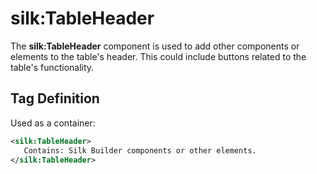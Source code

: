 # silk:TableHeader
The **silk:TableHeader** component is used to add other components or elements to the table's header. This could include buttons related to the table's functionality.

## Tag Definition
Used as a container:
```xml
<silk:TableHeader>
   Contains: Silk Builder components or other elements.
</silk:TableHeader>
```
